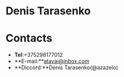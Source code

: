 # Denis Tarasenko

# Contacts

- **Tel**:+375298177012
- **E-mail:**atavai@inbox.com
- **Diccord:**Denis Tarasenko(@azazelo)
